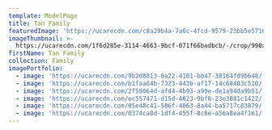 ```yaml
---
template: ModelPage
title: Tan Family
featuredImage: 'https://ucarecdn.com/c8a29b4a-7a6c-4fcd-9579-23bb5e57162e/'
imageThumbnail: >-
  https://ucarecdn.com/1f6d285e-3114-4663-9bcf-071f66badbcb/-/crop/990x1100/510,0/-/preview/
firstName: Tan Family
collection: Family
imagePortfolio:
  - image: 'https://ucarecdn.com/9b2d8813-0a22-4101-bb47-38164fd9b648/'
  - image: 'https://ucarecdn.com/b1faa64b-7323-443b-af17-14c68403c510/'
  - image: 'https://ucarecdn.com/2f59064d-afd4-4b93-a99e-de1a94da9b51/'
  - image: 'https://ucarecdn.com/ec557471-d15d-4623-9bf6-23e3881c1422/'
  - image: 'https://ucarecdn.com/05e48c41-586f-4063-8a44-ba5717c83879/'
  - image: 'https://ucarecdn.com/0374ca0d-1df4-455f-8c6e-a56a8ea4f161/'
---
```


